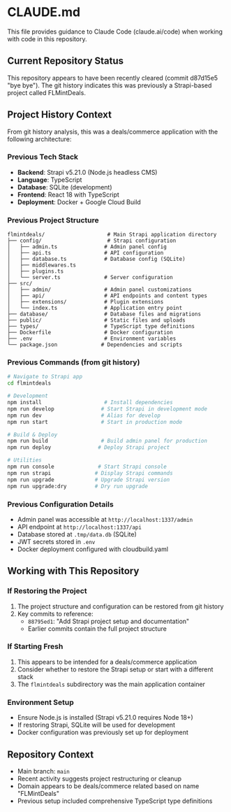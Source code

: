 # CLAUDE.md

This file provides guidance to Claude Code (claude.ai/code) when working with code in this repository.

## Current Repository Status

This repository appears to have been recently cleared (commit d87d15e5 "bye bye"). The git history indicates this was previously a Strapi-based project called FLMintDeals.

## Project History Context

From git history analysis, this was a deals/commerce application with the following architecture:

### Previous Tech Stack
- **Backend**: Strapi v5.21.0 (Node.js headless CMS)
- **Language**: TypeScript
- **Database**: SQLite (development)
- **Frontend**: React 18 with TypeScript
- **Deployment**: Docker + Google Cloud Build

### Previous Project Structure
```
flmintdeals/                    # Main Strapi application directory
├── config/                     # Strapi configuration
│   ├── admin.ts               # Admin panel config
│   ├── api.ts                 # API configuration
│   ├── database.ts            # Database config (SQLite)
│   ├── middlewares.ts
│   ├── plugins.ts
│   └── server.ts              # Server configuration
├── src/
│   ├── admin/                 # Admin panel customizations
│   ├── api/                   # API endpoints and content types
│   ├── extensions/            # Plugin extensions
│   └── index.ts               # Application entry point
├── database/                  # Database files and migrations
├── public/                    # Static files and uploads
├── types/                     # TypeScript type definitions
├── Dockerfile                 # Docker configuration
├── .env                       # Environment variables
└── package.json              # Dependencies and scripts
```

### Previous Commands (from git history)
```bash
# Navigate to Strapi app
cd flmintdeals

# Development
npm install                    # Install dependencies
npm run develop               # Start Strapi in development mode
npm run dev                   # Alias for develop
npm run start                 # Start in production mode

# Build & Deploy
npm run build                 # Build admin panel for production
npm run deploy               # Deploy Strapi project

# Utilities
npm run console              # Start Strapi console
npm run strapi              # Display Strapi commands
npm run upgrade             # Upgrade Strapi version
npm run upgrade:dry         # Dry run upgrade
```

### Previous Configuration Details
- Admin panel was accessible at `http://localhost:1337/admin`
- API endpoint at `http://localhost:1337/api`
- Database stored at `.tmp/data.db` (SQLite)
- JWT secrets stored in `.env`
- Docker deployment configured with cloudbuild.yaml

## Working with This Repository

### If Restoring the Project
1. The project structure and configuration can be restored from git history
2. Key commits to reference:
   - `88795ed1`: "Add Strapi project setup and documentation"
   - Earlier commits contain the full project structure

### If Starting Fresh
1. This appears to be intended for a deals/commerce application
2. Consider whether to restore the Strapi setup or start with a different stack
3. The `flmintdeals` subdirectory was the main application container

### Environment Setup
- Ensure Node.js is installed (Strapi v5.21.0 requires Node 18+)
- If restoring Strapi, SQLite will be used for development
- Docker configuration was previously set up for deployment

## Repository Context
- Main branch: `main`
- Recent activity suggests project restructuring or cleanup
- Domain appears to be deals/commerce related based on name "FLMintDeals"
- Previous setup included comprehensive TypeScript type definitions